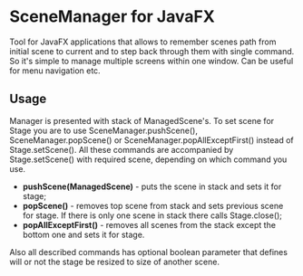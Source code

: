 # SceneManager for JavaFX
Tool for JavaFX applications that allows to remember scenes path from initial scene to current and to step back through them with single command. So it's simple to manage multiple screens within one window. Can be useful for menu navigation etc.

## Usage
Manager is presented with stack of ManagedScene's. To set scene for Stage you are to use SceneManager.pushScene(), SceneManager.popScene() or SceneManager.popAllExceptFirst() instead of Stage.setScene(). All these commands are accompanied by Stage.setScene() with required scene, depending on which command you use.

- **pushScene(ManagedScene)** - puts the scene in stack and sets it for stage;
- **popScene()** - removes top scene from stack and sets previous scene for stage. If there is only one scene in stack there calls Stage.close();
- **popAllExceptFirst()** - removes all scenes from the stack except the bottom one and sets it for stage.

Also all described commands has optional boolean parameter that defines will or not the stage be resized to size of another scene.